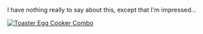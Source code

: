 I have nothing really to say about this, except that I'm impressed...

[<img src="http://rcm-images.amazon.com/images/P/B000B18P96.01._SL110_SCTZZZZZZZ_.jpg" alt="Toaster Egg Cooker Combo" border="0" />](http://www.amazon.com/exec/obidos/ASIN/B000B18P96/duncanmackenz-20?creative=327641&#038;camp=14573&#038;link_code=as1)